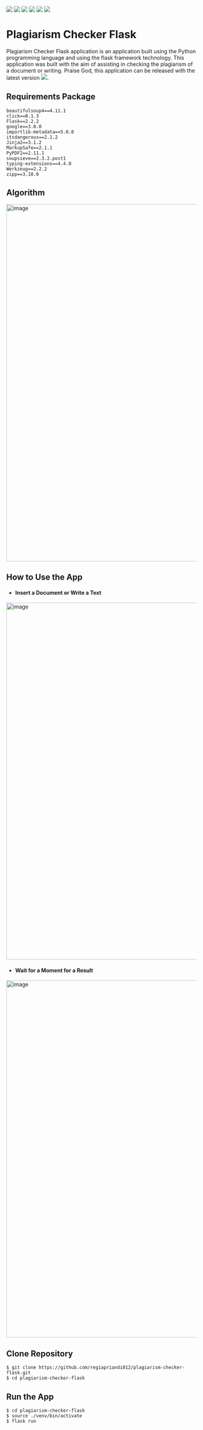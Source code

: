 ![](https://img.shields.io/github/license/regiapriandi012/plagiarism-checker-flask)
![](https://img.shields.io/github/v/release/regiapriandi012/plagiarism-checker-flask)
![](https://github.com/regiapriandi012/plagiarism-checker-flask/actions/workflows/codeql.yml/badge.svg)
![](https://github.com/regiapriandi012/plagiarism-checker-flask/actions/workflows/dependency-review.yml/badge.svg)
![](https://github.com/regiapriandi012/plagiarism-checker-flask/actions/workflows/docker-image.yml/badge.svg)
![](https://github.com/regiapriandi012/plagiarism-checker-flask/actions/workflows/docker-publish.yml/badge.svg)


# Plagiarism Checker Flask
Plagiarism Checker Flask application is an application built using the Python programming language and using the flask framework technology. This application was built with the aim of assisting in checking the plagiarism of a document or writing. Praise God, this application can be released with the latest version ![](https://img.shields.io/github/v/release/regiapriandi012/plagiarism-checker-flask).

## Requirements Package
```
beautifulsoup4==4.11.1
click==8.1.3
Flask==2.2.2
google==3.0.0
importlib-metadata==5.0.0
itsdangerous==2.1.2
Jinja2==3.1.2
MarkupSafe==2.1.1
PyPDF2==2.11.1
soupsieve==2.3.2.post1
typing-extensions==4.4.0
Werkzeug==2.2.2
zipp==3.10.0
```

## Algorithm
<img width="945" alt="image" src="https://user-images.githubusercontent.com/69528812/201469781-c88c7c93-6439-4d0a-b6ec-7ccae230d77c.png">


## How to Use the App
  - #### Insert a Document or Write a Text
  <img width="944" alt="image" src="https://user-images.githubusercontent.com/69528812/201468315-fc0a91a0-d2d8-41f4-8b5a-85a765c47b81.png">
  
  - #### Wait for a Moment for a Result
  <img width="945" alt="image" src="https://user-images.githubusercontent.com/69528812/201468374-91ec77de-d694-425c-86a6-872a3640cf16.png">

## Clone Repository
```
$ git clone https://github.com/regiapriandi012/plagiarism-checker-flask.git
$ cd plagiarism-checker-flask
```

## Run the App
```
$ cd plagiarism-checker-flask
$ source ./venv/bin/activate
$ flask run
```
